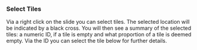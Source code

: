 
### Select Tiles

Via a right click on the slide you can select tiles. The selected location will be indicated by a black cross. You will then see a summary of the selected tiles: a numeric ID, if a tile is empty and what proportion of a tile is deemed empty. Via the ID you can select the tile below for further details.
